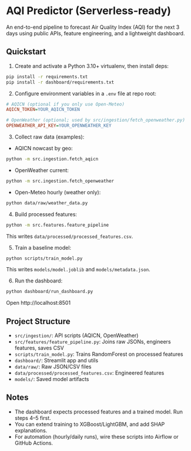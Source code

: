 # AQI Predictor (Serverless-ready)

An end-to-end pipeline to forecast Air Quality Index (AQI) for the next 3 days using public APIs, feature engineering, and a lightweight dashboard.

## Quickstart

1) Create and activate a Python 3.10+ virtualenv, then install deps:

```bash
pip install -r requirements.txt
pip install -r dashboard/requirements.txt
```

2) Configure environment variables in a `.env` file at repo root:

```ini
# AQICN (optional if you only use Open-Meteo)
AQICN_TOKEN=YOUR_AQICN_TOKEN

# OpenWeather (optional; used by src/ingestion/fetch_openweather.py)
OPENWEATHER_API_KEY=YOUR_OPENWEATHER_KEY
```

3) Collect raw data (examples):

- AQICN nowcast by geo:
```bash
python -m src.ingestion.fetch_aqicn
```
- OpenWeather current:
```bash
python -m src.ingestion.fetch_openweather
```
- Open-Meteo hourly (weather only):
```bash
python data/raw/weather_data.py
```

4) Build processed features:
```bash
python -m src.features.feature_pipeline
```
This writes `data/processed/processed_features.csv`.

5) Train a baseline model:
```bash
python scripts/train_model.py
```
This writes `models/model.joblib` and `models/metadata.json`.

6) Run the dashboard:
```bash
python dashboard/run_dashboard.py
```
Open http://localhost:8501

## Project Structure

- `src/ingestion/`: API scripts (AQICN, OpenWeather)
- `src/features/feature_pipeline.py`: Joins raw JSONs, engineers features, saves CSV
- `scripts/train_model.py`: Trains RandomForest on processed features
- `dashboard/`: Streamlit app and utils
- `data/raw/`: Raw JSON/CSV files
- `data/processed/processed_features.csv`: Engineered features
- `models/`: Saved model artifacts

## Notes
- The dashboard expects processed features and a trained model. Run steps 4–5 first.
- You can extend training to XGBoost/LightGBM, and add SHAP explanations.
- For automation (hourly/daily runs), wire these scripts into Airflow or GitHub Actions.
